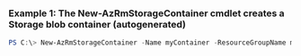 ### Example 1: The New-AzRmStorageContainer cmdlet creates a Storage blob container (autogenerated)
```powershell
PS C:\> New-AzRmStorageContainer -Name myContainer -ResourceGroupName myResourceGroup -StorageAccountName myStorageAccount
```

